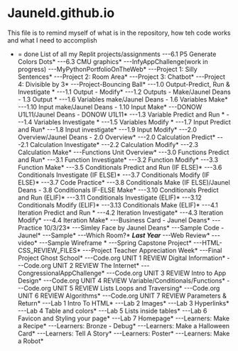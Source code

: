 # Jauneld.github.io
This file is to remind myself of what is in the repository, how teh code works and what I need to accomplish
* = done 
List of all my Replit projects/assignments
---6.1 P5 Generate Colors Dots*
---6.3 CMU graphics*
---InfyAppChallenge(work in progress)
---MyPythonPortfolioOnTheWeb*
---Project 1: Silly Sentences*
---Project 2: Room Area*
---Project 3: Chatbot*
---Project 4: Divisible by 3*
---Project-Bouncing Ball*
---1.0 Output-Predict, Run & Investigate *
---1.1 Output - Modify*
---1.2 Outputs - Make/Jaunel Deans - 1.3 Output *
---1.6 Variables make/Jaunel Deans - 1.6 Variables Make*
---1.10 Input make/Jaunel Deans - 1.10 Input Make*
---DONOW U1L11/Jaunel Deans -  DONOW U1L11*
---1.3 Variable Predict and Run *
---1.4 Variables Investigate *
---1.5 Variables Modify *
---1.7 Input Predict and Run*
---1.8 Input investigate*
---1.9 Input Modify*
---2.0 Overview/Jaunel Deans - 2.0 Overview*
---2.0 Calculation Predict* 
---2.1 Calculation Investigate*
---2.2 Calculation Modify*
---2.3 Calculation Make*
---Functions Unit Overview*
---3.0 Functions Predict and Run*
---3.1 Function Investigate*
---3.2 Function Modify*
---3.3 Function Make*
---3.5 Conditionals Predict and Run (IF ELSE)*
---3.6 Conditionals Investigate (IF ELSE)*
---3.7 Conditionals Modify (IF ELSE)*
---3.7 Code Practice*
---3.8 Conditionals Make (IF ELSE)/Jaunel Deans - 3.8 Conditionals IF-ELSE Make*
---3.10 Conditionals Predict and Run (ELIF)*
---3.11 Conditionals Investigate (ELIF)*
---3.12 Conditionals Modify (ELIF)*
---3.13 Conditionals Make (ELIF)*
---4.1 Iteration Predict and Run *
---4.2 Iteration Investigate*
---4.3 Iteration Modify*
---4.4 Iteration Make*
---Business Card - Jaunel Deans*
---Practice 10/3/23*
---Simley Face by Jaunel Deans*
---Sample Code - Jaunel*
---Sample*
---Which Room?*
***Last Year***
---Web Review*
---video*
---Sample Wireframe *
---Spring Capstone Project*
---HTML-CSS_REVIEW_FILES*
---Project Teacher Appreciation Week*
---Final Project Ghost School*
---Code.org UNIT 1 REVIEW Digital Information*
---Code.org UNIT 2 REVIEW The Internet*
---CongressionalAppChallenge*
---Code.org UNIT 3 REVIEW Intro to App Design*
---Code.org UNIT 4 REVIEW Variable/Conditionals/Functions*
---Code.org UNIT 5 REVIEW Lists Loops and Traversing*
---Code.org UNIT 6 REVIEW Algorithms*
---Code.org UNIT 7 REVIEW Parameters & Return*
---Lab 1 Intro To HTML*
---Lab 2 Images*
---Lab 3 Hyperlinks*
---Lab 4 Table and colors*
---Lab 5 Lists inside tables*
---Lab 6 Favicon and Styling your page*
---Lab 7 Homepage*
---Learners: Make a Recipe*
---Learners: Bronze - Debug*
---Learners: Make a Halloween Card*
---Learners: Tell A Story*
---Learners: Poster*
---Learners: Make a Robot*
